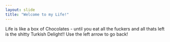 ```yaml
---
layout: slide
title: "Welcome to my Life!"
---
```

Life is like a box of Chocolates - until you eat all the fuckers and all thats left is the shitty Turkish Delight!!
Use the left arrow to go back!

